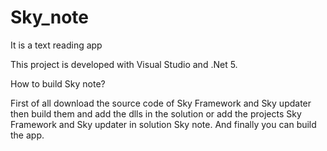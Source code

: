 # Sky_note
It is a text reading app

This project is developed with Visual Studio and .Net 5.


How to build Sky note?

First of all download the source code of Sky Framework and Sky updater then build them
and add the dlls in the solution or add the projects Sky Framework and Sky updater in solution Sky note.
And finally you can build the app.
